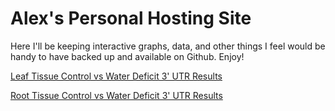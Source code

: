 # Alex's Personal Hosting Site
Here I'll be keeping interactive graphs, data, and other things I feel would be handy to have backed up and available on Github. Enjoy!

[Leaf Tissue Control vs Water Deficit 3' UTR Results](https://alexanderjhoward.github.io/Leaf_Control_WD_UTR_Results.html)

[Root Tissue Control vs Water Deficit 3' UTR Results](https://alexanderjhoward.github.io/Root_Control_WD_UTR_Results.html)


